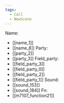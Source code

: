 ```yaml
---
tags:
  - Call
  - NewScene
---
```

Name:
- [[name_1]]
- [[name_8]]
Party:
- [[party_2]]
- [[party_3]]
Field_party:
- [[field_party_3]]
- [[field_party_0]]
- [[field_party_2]]
- [[field_party_1]]
Sound:
- [[sound_153]]
- [[sound_184]]
Fn:
- [[m7107_function21]]
